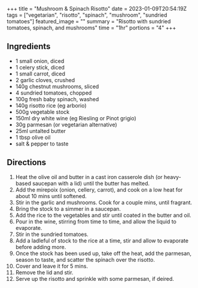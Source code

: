 +++
title = "Mushroom & Spinach Risotto"
date = 2023-01-09T20:54:19Z
tags = ["vegetarian", "risotto", "spinach", "mushroom", "sundried tomatoes"]
featured_image = ""
summary = "Risotto with sundried tomatoes, spinach, and mushrooms"
time = "1hr"
portions = "4"
+++

## Ingredients
- 1 small onion, diced 
- 1 celery stick, diced
- 1 small carrot, diced
- 2 garlic cloves, crushed 
- 140g chestnut mushrooms, sliced
- 4 sundried tomatoes, chopped
- 100g fresh baby spinach, washed
- 140g risotto rice (eg arborio)
- 500g vegetable stock
- 150ml dry white wine (eg Riesling or Pinot grigio)
- 30g parmesan (or vegetarian alternative) 
- 25ml untalted butter
- 1 tbsp olive oil
- salt & pepper to taste

## Directions
1. Heat the olive oil and butter in a cast iron casserole dish (or heavy-based saucepan with a lid) until the butter has melted.
2. Add the mirepoix (onion, cellery, carrot), and cook on a low heat for about 10 mins until softened.
3. Stir in the garlic and mushrooms. Cook for a couple mins, until fragrant.
4. Bring the stock to a simmer in a saucepan. 
5. Add the rice to the vegetables and stir until coated in the butter and oil. 
6. Pour in the wine, stirring from time to time, and allow the liquid to evaporate. 
7. Stir in the sundried tomatoes.
8. Add a ladleful of stock to the rice at a time, stir and allow to evaporate before adding more.   
7. Once the stock has been used up, take off the heat, add the parmesan, season to taste, and scatter the spinach over the risotto. 
8. Cover and leave it for 5 mins.
9. Remove the lid and stir. 
10. Serve up the risotto and sprinkle with some parmesan, if deired.  
